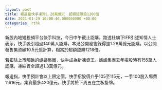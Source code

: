 ```yaml
---
layout: post
title: 報道指快手凍資1.28萬億元　超額認購逾1200倍
date: 2021-01-29 16:00:46.000000000 +08:00
categories: rthk
---
```


新股內地短視頻平台快手科技，今日中午截止認購。路透社旗下IFR引述知情人士表示，快手吸引超過140萬人認購，本港公開發售錄得逾1.28萬億元認購，以公開發售集資額10.5元億計算，相當於超額認購1218倍。

若扣除上市觸礁的螞蟻集團，快手成為新凍資王。螞蟻集團去年招股時有155萬人認購，凍結資金超過1.3萬億元。

報道指，快手預計會以上限定價。快手招股價介乎105至115元，一手100股入場費11616元，集資最多420億元。快手將於下周五在主板掛牌。
